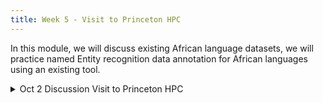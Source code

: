 ```yaml
---
title: Week 5 - Visit to Princeton HPC
---
```



In this module, we will discuss existing African language datasets, we will practice named Entity recognition data annotation for African languages using an existing tool.

<details>
  <summary class="session-summary">
    <span class="date-label">Oct 2</span>
    <span class="label label-blue">Discussion</span>
    <span class="session-title">Visit to Princeton HPC</span>
  </summary>
  <div markdown="1">

- [HPC visit](https://app.perusall.com/courses/teaching-computers-to-understand-african-languages-2025/announcement-and-pre-thinking)

<!--
(https://app.perusall.com/courses/training-computers-to-understand-african-languages/frs159_slides_week_5)

- Reflection:
  - Read about data annotation and data labeling through this [blog](https://toloka.ai/blog/annotation-vs-labeling/), summerise in one paragraph what is annotation and why it is necessary.
  - [Adelani et al., MasakhaNER: Named Entity Recognition for African Languages](https://app.perusall.com/courses/training-computers-to-understand-african-languages/masakhaner). Read abstract, section 3 of focus languages and section 4 about the Data and annotation methodology.
  - [Cheikh et al., MasakhaPOS: Part-of-Speech Tagging for Typologically Diverse African Languages](https://aclanthology.org/2023.acl-long.609.pdf). Read the abstract, all of section 4 about data and annotation and section 5 annotation challenges.
- We will practice using [African language text corpus](https://github.com/masakhane-io/lacuna_pos_ner/tree/main/language_corpus)  to annotate African languages.
- We will use an [external annotation tool](https://tecoholic.github.io/ner-annotator/) to annotate Named Entities in African languages text.
-->
</div>
</details>
